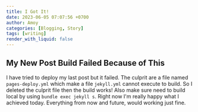 ```yaml
---
title: I Got It!
date: 2023-06-05 07:07:56 +0700
author: Amoy
categories: [Blogging, Story]
tags: [writing]
render_with_liquid: false
---
```


## My New Post Build Failed Because of This

I have tried to deploy my last post but it failed. The culprit are a file named `pages-deploy.yml` which make a file `jekyll.yml` cannot execute to build. So I deleted the culprit file then the build works! Also make sure need to build local by using `bundle exec jekyll s`. Right now I'm really happy what I achieved today. Everything from now and future, would working just fine.
